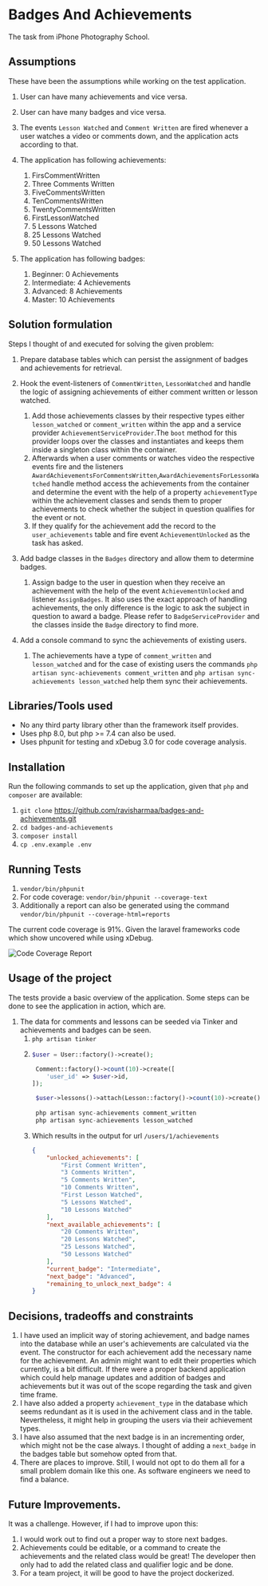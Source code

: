 # Badges And Achievements

The task from iPhone Photography School.

## Assumptions
These have been the assumptions while working on the test application.
1. User can have many achievements and vice versa.
2. User can have many badges and vice versa.
3. The events `Lesson Watched` and `Comment Written` are fired whenever a user watches a video or comments down, and the application acts according to that.
4. The application has following achievements:
    1. FirsCommentWritten
    2. Three Comments Written
    3. FiveCommentsWritten
    4. TenCommentsWritten
    5. TwentyCommentsWritten
    6. FirstLessonWatched
    7. 5 Lessons Watched
    8. 25 Lessons Watched
    9. 50 Lessons Watched

5. The application has following badges:
    1. Beginner: 0 Achievements
    2. Intermediate: 4 Achievements
    3. Advanced: 8 Achievements
    4. Master: 10 Achievements

    

## Solution formulation

Steps I thought of and executed for solving the given problem:

1. Prepare database tables which can persist the assignment of badges and achievements for retrieval.

2. Hook the event-listeners of `CommentWritten`, `LessonWatched` and handle the logic of assigning achievements of either 
   comment written or lesson watched.
   1. Add those achievements classes by their respective types either `lesson_watched` or `comment_written` within the 
    app and a service provider `AchievementServiceProvider`.The `boot` method for this provider loops over the classes
      and instantiates and keeps them inside a singleton class within the container.
   2. Afterwards when a user comments or watches video the respective events fire and the listeners `AwardAchievementsForCommentsWritten`,`AwardAchievementsForLessonWatched`   handle method access the achievements from the container and determine the event with the help of a property `achievementType` within the achievement classes and sends them to proper achievements to check whether the subject in question qualifies for the event or not.
   3. If they qualify for the achievement add the record to the `user_achievements` table and fire event `AchievementUnlocked`
      as the task has asked.

3. Add badge classes in the `Badges` directory and allow them to determine badges.
    1. Assign badge to the user in question when they receive an achievement with the help of the event `AchievementUnlocked` and listener `AssignBadges`. It also uses the exact approach of handling achievements, the only difference is the logic to ask the subject in question to award a badge. Please refer to `BadgeServiceProvider` and the classes inside the `Badge` directory to find more.
       
4. Add a console command to sync the achievements of existing users.
    1. The achievements have a type of `comment_written` and `lesson_watched` and for the case of existing users 
     the commands `php artisan sync-achievements comment_written` and `php artisan sync-achievements lesson_watched`
       help them sync their achievements.
    
       

## Libraries/Tools used
* No any third party library other than the framework itself provides.
* Uses php 8.0, but php >= 7.4 can also be used.
* Uses phpunit for testing and xDebug 3.0 for code coverage analysis.

## Installation

Run the following commands to set up the application, given that `php` and `composer` are available:

1. `git clone` https://github.com/ravisharmaa/badges-and-achievements.git
1. `cd badges-and-achievements`
1. `composer install`
1. `cp .env.example .env`

## Running Tests
1. `vendor/bin/phpunit`
1. For code coverage:  `vendor/bin/phpunit --coverage-text`
1. Additionally a report can also be generated using the command `vendor/bin/phpunit --coverage-html=reports`

The current code coverage is 91%. Given the laravel frameworks code which show uncovered while using xDebug.

![Code Coverage Report](https://user-images.githubusercontent.com/22126232/127415266-d6bb3f87-035a-48ec-83dc-e0e2a8d11dda.png)

## Usage of the project
The tests provide a basic overview of the application. Some steps can be done to see the application in action, which are.

1. The data for comments and lessons can be seeded via Tinker and achievements and badges can be seen.
    1. `php artisan tinker`
    2. ```php
       $user = User::factory()->create();

        Comment::factory()->count(10)->create([
           'user_id' => $user->id,
       ]);

        $user->lessons()->attach(Lesson::factory()->count(10)->create(),['watched' => true]);
        
        php artisan sync-achievements comment_written
        php artisan sync-achievements lesson_watched 
       
       ```
    3. Which results in the  output for url `/users/1/achievements`
        ```json
        {
            "unlocked_achievements": [
                "First Comment Written",
                "3 Comments Written",
                "5 Comments Written",
                "10 Comments Written",
                "First Lesson Watched",
                "5 Lessons Watched",
                "10 Lessons Watched"
            ],
            "next_available_achievements": [
                "20 Comments Written",
                "20 Lessons Watched",
                "25 Lessons Watched",
                "50 Lessons Watched"
            ],
            "current_badge": "Intermediate",
            "next_badge": "Advanced",
            "remaining_to_unlock_next_badge": 4
        } 
        ```


## Decisions, tradeoffs and constraints

1. I have used an implicit way of storing achievement, and badge names into the database while an user's achievements are calculated via the event. The constructor for each achievement add the necessary name for the achievement. An admin might want to edit their properties which currently,
   is a bit difficult. If there were a proper backend application which could help manage updates and addition of badges and achievements but it was out of the scope regarding the task and given time frame.
1. I have also added a property `achievement_type` in the database which seems redundant as it is used in the achivement class and in the table. Nevertheless, it might help in grouping the users via their achievement types.
1. I have also assumed that the next badge is in an incrementing order, which might not be the case always. I thought of adding a `next_badge` in the badges table but somehow opted from that.
1. There are places to improve. Still, I would not opt to do them all for a small problem domain like this one. As software engineers we need to find a balance.

## Future Improvements.

It was a challenge. However, if I had to improve upon this:

1. I would work out to find out a proper way to store next badges.
1. Achievements could be editable, or a command to create the achievements and the related class would be great!
   The developer then only had to add the related class and qualifier logic and be done.
1. For a team project, it will be good to have the project dockerized.
